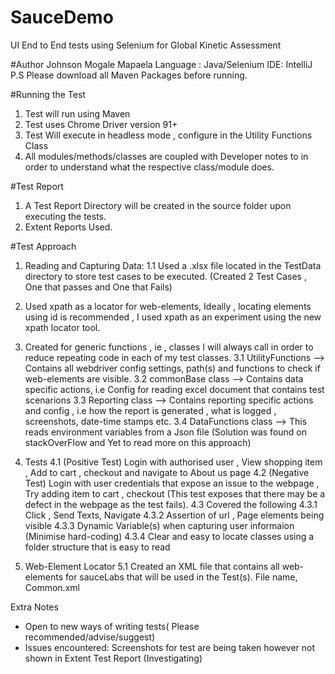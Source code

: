# SauceDemo
UI End to End tests using Selenium for Global Kinetic Assessment

#Author
Johnson Mogale Mapaela
Language : Java/Selenium
IDE: IntelliJ
P.S Please download all Maven Packages before running. 

#Running the Test
1. Test will run using Maven
2. Test uses Chrome Driver version 91+
3. Test Will execute in headless mode , configure in the Utility Functions Class
4. All modules/methods/classes are coupled with Developer notes to in order to understand what the respective class/module does.

#Test Report
1. A Test Report Directory will be created in the source folder upon executing the tests.
2. Extent Reports Used. 

#Test Approach
1. Reading and Capturing Data:
	1.1 Used a .xlsx file located in the TestData directory to store test cases to be executed. (Created 2 Test Cases , One that passes and One that Fails)

2. Used xpath as a locator for web-elements, Ideally , locating elements using id is recommended , I used xpath as an experiment using the new xpath locator tool. 

3. Created for generic functions , ie , classes I will always call in order to reduce repeating code in each of my test classes. 
	3.1 UtilityFunctions  --> Contains all webdriver config settings, path(s) and functions to check if web-elements are visible.
	3.2 commonBase class --> Contains data specific actions, i.e Config for reading excel document that contains test scenarions 
	3.3 Reporting class --> Contains reporting specific actions and config , i.e how the report is generated , what is logged , screenshots, date-time stamps etc.
	3.4 DataFunctions class  --> This reads environment variables from a Json file (Solution was found on stackOverFlow and Yet to read more on this approach)

4. Tests
	4.1 (Positive Test) Login with authorised user , View shopping item , Add to cart , checkout and navigate to About us page
	4.2 (Negative Test) Login with user credentials that expose an issue to the webpage , Try adding item to cart , checkout (This test exposes that there may be a defect in the webpage as the test fails).
	4.3 Covered the following
		4.3.1  Click , Send Texts, Navigate 
		4.3.2  Assertion of url , Page elements being visible
		4.3.3 Dynamic Variable(s) when capturing user informaion (Minimise hard-coding)
		4.3.4 Clear and easy to locate classes using a folder structure that is easy to read

5. Web-Element Locator
	5.1 Created an XML file that contains all web-elements for sauceLabs that will be used in the Test(s). File name, Common.xml 

Extra Notes

* Open to new ways of writing tests( Please recommended/advise/suggest)
* Issues encountered: Screenshots for test are being taken however not shown in Extent Test Report (Investigating)


